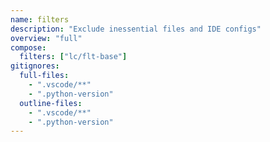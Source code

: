 ```yaml
---
name: filters
description: "Exclude inessential files and IDE configs"
overview: "full"
compose:
  filters: ["lc/flt-base"]
gitignores:
  full-files:
    - ".vscode/**"
    - ".python-version"
  outline-files:
    - ".vscode/**"
    - ".python-version"
---
```

